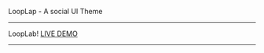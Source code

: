 LoopLap - A social UI Theme
___________________

LoopLab!
[LIVE DEMO](https://looblab1.vercel.app/)
____
